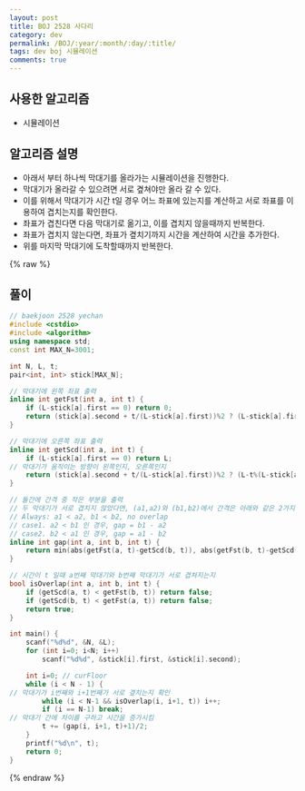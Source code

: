 ```yaml
---
layout: post
title: BOJ 2528 사다리
category: dev
permalink: /BOJ/:year/:month/:day/:title/
tags: dev boj 시뮬레이션
comments: true
---
```

## 사용한 알고리즘
- 시뮬레이션

## 알고리즘 설명
- 아래서 부터 하나씩 막대기를 올라가는 시뮬레이션을 진행한다.
- 막대기가 올라갈 수 있으려면 서로 곂쳐야만 올라 갈 수 있다.
- 이를 위해서 막대기가 시간 t일 경우 어느 좌표에 있는지를 계산하고 서로 좌표를 이용하여 겹치는지를 확인한다.
- 좌표가 겹친다면 다음 막대기로 옮기고, 이를 겹치지 않을때까지 반복한다.
- 좌표가 겹치지 않는다면, 좌표가 곂치기까지 시간을 계산하여 시간을 추가한다.
- 위를 마지막 막대기에 도착할때까지 반복한다.

{% raw %}
## 풀이
```c++
// baekjoon 2528 yechan
#include <cstdio>
#include <algorithm>
using namespace std;
const int MAX_N=3001;

int N, L, t;
pair<int, int> stick[MAX_N];

// 막대기에 왼쪽 좌표 출력
inline int getFst(int a, int t) {
	if (L-stick[a].first == 0) return 0;
	return (stick[a].second + t/(L-stick[a].first))%2 ? (L-stick[a].first-t%(L-stick[a].first)) : t%(L-stick[a].first);
}

// 막대기에 오른쪽 좌표 출력
inline int getScd(int a, int t) {
	if (L-stick[a].first == 0) return L;
// 막대기가 움직이는 방향이 왼쪽인지, 오른쪽인지
	return (stick[a].second + t/(L-stick[a].first))%2 ? (L-t%(L-stick[a].first)) : t%(L-stick[a].first)+stick[a].first;
}

// 둘간에 간격 중 작은 부분을 출력
// 두 막대기가 서로 겹치지 않았다면, (a1,a2)와 (b1,b2)에서 간격은 아래와 같은 2가지 조건으로 나눠진다.
// Always: a1 < a2, b1 < b2, no overlap
// case1. a2 < b1 인 경우, gap = b1 - a2
// case2. b2 < a1 인 경우, gap = a1 - b2
inline int gap(int a, int b, int t) {
	return min(abs(getFst(a, t)-getScd(b, t)), abs(getFst(b, t)-getScd(a, t)));
}

// 시간이 t 일때 a번째 막대기와 b번째 막대기가 서로 겹쳐지는지
bool isOverlap(int a, int b, int t) {
	if (getScd(a, t) < getFst(b, t)) return false;
	if (getScd(b, t) < getFst(a, t)) return false;
	return true;
}

int main() {
	scanf("%d%d", &N, &L);
	for (int i=0; i<N; i++)
		scanf("%d%d", &stick[i].first, &stick[i].second);

	int i=0; // curFloor
	while (i < N - 1) {
// 막대기가 i번째와 i+1번째가 서로 곂치는지 확인
		while (i < N-1 && isOverlap(i, i+1, t)) i++;
		if (i == N-1) break;
// 막대기 간에 차이를 구하고 시간을 증가시킴
		t += (gap(i, i+1, t)+1)/2;
	}
	printf("%d\n", t);
	return 0;
}
```
{% endraw %}
